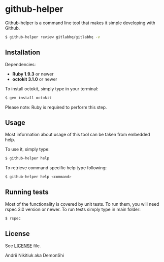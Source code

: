 github-helper
=============
Github-helper is a command line tool that makes it simple developing with Github.

~~~ sh
$ github-helper review gitlabhq/gitlabhq -v
~~~

Installation
------------

Dependencies:

* **Ruby 1.9.3** or newer
* **octokit 3.1.0** or newer

To install octokit, simply type in your terminal:
~~~ sh
$ gem install octokit
~~~
Please note: Ruby is required to perform this step.


Usage
------------

Most information about usage of this tool can be taken from embedded help.

To use it, simply type:

~~~ sh
$ github-helper help
~~~

To retrieve command specific help type following:

~~~ sh
$ github-helper help <command>
~~~

Running tests
------

Most of the functionality is covered by unit tests. To run them, you will need rspec 3.0 version or newer.
To run tests simply type in main folder:

~~~ sh
$ rspec
~~~

License
-------

See [LICENSE](LICENSE) file.

Andrii Nikitiuk aka DemonShi
